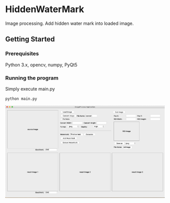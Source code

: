 # HiddenWaterMark

Image processing. Add hidden water mark into loaded image.

## Getting Started

### Prerequisites

Python 3.x, opencv, numpy, PyQt5

### Running the program

Simply execute main.py
```
python main.py
```

![](sample.png)

